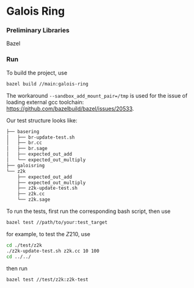 # Galois Ring

### Preliminary Libraries
Bazel

### Run
To build the project, use
```bash
bazel build //main:galois-ring 
```
 The workaround `--sandbox_add_mount_pair=/tmp` is used for the issue of loading external gcc toolchain: https://github.com/bazelbuild/bazel/issues/20533. 

Our test structure looks like:

```bash
├── basering
│   ├── br-update-test.sh
│   ├── br.cc
│   ├── br.sage
│   ├── expected_out_add
│   └── expected_out_multiply
├── galoisring
└── z2k
    ├── expected_out_add
    ├── expected_out_multiply
    ├── z2k-update-test.sh
    ├── z2k.cc
    └── z2k.sage
```

To run the tests, first run the corresponding bash script, then use 

```bash
bazel test //path/to/your:test_target 
```
for example, to test the $Z210$, use
 ```bash
cd ./test/z2k
./z2k-update-test.sh z2k.cc 10 100
cd ../../
 ```
then run 
```bash
bazel test //test/z2k:z2k-test
```
<!-- ```bash
bazel test //test/z2k:z2k-test \
    --define k=10 \
    --define testcase_num=100 
``` -->
